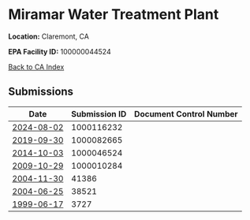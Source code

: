 # Miramar Water Treatment Plant

**Location:** Claremont, CA

**EPA Facility ID:** 100000044524

[Back to CA Index](../../index.md)

## Submissions

| Date | Submission ID | Document Control Number |
|------|--------------|-------------------------|
| [2024-08-02](submissions/1000116232.md) | 1000116232 |  |
| [2019-09-30](submissions/1000082665.md) | 1000082665 |  |
| [2014-10-03](submissions/1000046524.md) | 1000046524 |  |
| [2009-10-29](submissions/1000010284.md) | 1000010284 |  |
| [2004-11-30](submissions/41386.md) | 41386 |  |
| [2004-06-25](submissions/38521.md) | 38521 |  |
| [1999-06-17](submissions/3727.md) | 3727 |  |
